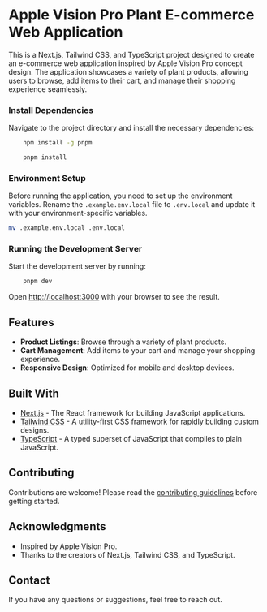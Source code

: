 # Apple Vision Pro Plant E-commerce Web Application

This is a Next.js, Tailwind CSS, and TypeScript project designed to create an e-commerce web application inspired by Apple Vision Pro concept design. The application showcases a variety of plant products, allowing users to browse, add items to their cart, and manage their shopping experience seamlessly.



### Install Dependencies

Navigate to the project directory and install the necessary dependencies:

```bash
    npm install -g pnpm
```

```bash
    pnpm install
```

### Environment Setup

Before running the application, you need to set up the environment variables. Rename the `.example.env.local` file to `.env.local` and update it with your environment-specific variables.

```bash 
mv .example.env.local .env.local
```



### Running the Development Server

Start the development server by running:

```bash
    pnpm dev
```



Open [http://localhost:3000](http://localhost:3000) with your browser to see the result.

## Features

- **Product Listings**: Browse through a variety of plant products.
- **Cart Management**: Add items to your cart and manage your shopping experience.
- **Responsive Design**: Optimized for mobile and desktop devices.

## Built With

- [Next.js](https://nextjs.org/) - The React framework for building JavaScript applications.
- [Tailwind CSS](https://tailwindcss.com/) - A utility-first CSS framework for rapidly building custom designs.
- [TypeScript](https://www.typescriptlang.org/) - A typed superset of JavaScript that compiles to plain JavaScript.

## Contributing

Contributions are welcome! Please read the [contributing guidelines](CONTRIBUTING.md) before getting started.



## Acknowledgments

- Inspired by Apple Vision Pro.
- Thanks to the creators of Next.js, Tailwind CSS, and TypeScript.

## Contact

If you have any questions or suggestions, feel free to reach out.